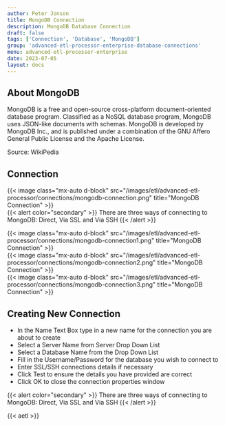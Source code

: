 ```yaml
---
author: Peter Jonson
title: MongoDB Connection
description: MongoDB Database Connection
draft: false
tags: ['Connection', 'Database', 'MongoDB']
group: 'advanced-etl-processor-enterprise-database-connections'
menu: advanced-etl-processor-enterprise
date: 2023-07-05
layout: docs
---
```


## About MongoDB

MongoDB is a free and open-source cross-platform document-oriented database program. Classified as a NoSQL database program, MongoDB uses JSON-like documents with schemas. MongoDB is developed by MongoDB Inc., and is published under a combination of the GNU Affero General Public License and the Apache License.

Source: WikiPedia

## Connection

{{< image class="mx-auto d-block" src="/images/etl/advanced-etl-processor/connections/mongodb-connection.png" title="MongoDB Connection" >}}
\
 {{< alert color="secondary" >}}
There are three ways of connecting to MongoDB: Direct, Via SSL and Via SSH
{{< /alert >}}

{{< image class="mx-auto d-block" src="/images/etl/advanced-etl-processor/connections/mongodb-connection1.png" title="MongoDB Connection" >}}
\
{{< image class="mx-auto d-block" src="/images/etl/advanced-etl-processor/connections/mongodb-connection2.png" title="MongoDB Connection" >}}
\
{{< image class="mx-auto d-block" src="/images/etl/advanced-etl-processor/connections/mongodb-connection3.png" title="MongoDB Connection" >}}

## Creating New Connection

- In the Name Text Box type in a new name for the connection you are about to create
- Select a Server Name from Server Drop Down List
- Select a Database Name from the Drop Down List
- Fill in the Username/Password for the database you wish to connect to
- Enter SSL/SSH connections details if necessary
- Click Test to ensure the details you have provided are correct
- Click OK to close the connection properties window

{{< alert color="secondary" >}}
There are three ways of connecting to MongoDB: Direct, Via SSL and Via SSH
{{< /alert >}}

{{< aetl >}}
